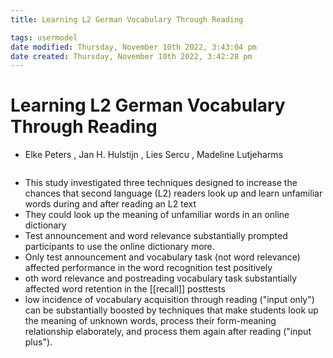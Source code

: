 ```yaml
---
title: Learning L2 German Vocabulary Through Reading

tags: usermodel
date modified: Thursday, November 10th 2022, 3:43:04 pm
date created: Thursday, November 10th 2022, 3:42:28 pm
---
```


# Learning L2 German Vocabulary Through Reading
- Elke Peters , Jan H. Hulstijn , Lies Sercu , Madeline Lutjeharms
```toc
```

- This study investigated three techniques designed to increase the chances that second language (L2) readers look up and learn unfamiliar words during and after reading an L2 text
- They could look up the meaning of unfamiliar words in an online dictionary
- Test announcement and word relevance substantially prompted participants to use the online dictionary more.
- Only test announcement and vocabulary task (not word relevance) affected performance in the word recognition test positively
- oth word relevance and postreading vocabulary task substantially affected word retention in the [[recall]] posttests
- low incidence of vocabulary acquisition through reading ("input only") can be substantially boosted by techniques that make students look up the meaning of unknown words, process their form-meaning relationship elaborately, and process them again after reading ("input plus").



